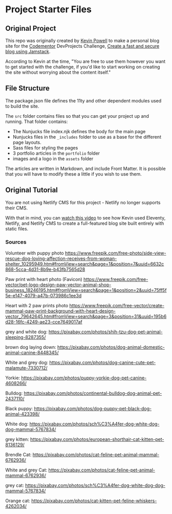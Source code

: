 # Project Starter Files

## Original Project

This repo was originally created by [Kevin Powell](https://kevinpowell.co) to make a personal blog site for the [Codementor](https://www.codementor.io/) DevProjects Challenge, [Create a fast and secure blog using Jamstack](https://www.codementor.io/projects/web/create-a-fast-and-secure-blog-using-jamstack-c93coupnxb).

According to Kevin at the time, "You are free to use them however you want to get started with the challenge, if you'd like to start working on creating the site without worrying about the content itself."

## File Structure

The package.json file defines the 11ty and other dependent modules used to build the site.

The `src` folder contains files so that you can get your project up and running. That folder contains:

- The Nunjucks file index.njk defines the body for the main page
- Nunjucks files in the `_includes` folder to use as a base for the different page layouts.
- Sass files for styling the pages
- 3 portfolio articles in the `portfolio` folder
- images and a logo in the `assets` folder

The articles are written in Markdown, and include Front Matter. It is possible that you will have to modify these a little if you wish to use them.

## Original Tutorial

You are not using Netlify CMS for this project - Netlify no longer supports their CMS.

With that in mind, you can [watch this video](https://youtu.be/4wD00RT6d-g) to see how Kevin used Eleventy, Netlify, and Netlify CMS to create a full-featured blog site built entirely with static files.



### Sources

Volunteer with puppy photo
https://www.freepik.com/free-photo/side-view-rescue-dog-loving-affection-receives-from-woman-shelter_10295949.htm#fromView=search&page=1&position=7&uuid=6632c868-5cca-4d31-8b9e-b43fb7565d28


Paw print with heart photo (Favicon)
https://www.freepik.com/free-vector/pet-logo-design-paw-vector-animal-shop-business_18246195.htm#fromView=search&page=1&position=2&uuid=75ff5f5e-e147-4079-a47b-073986c1ee3d

Heart with 2 paw prints photo
https://www.freepik.com/free-vector/create-mammal-paw-print-background-with-heart-design-vector_79642645.htm#fromView=search&page=3&position=31&uuid=195b6d28-16fc-4249-ae23-cce7649017af

grey and white dog: 
https://pixabay.com/photos/shih-tzu-dog-pet-animal-sleeping-8287355/

brown dog laying down:
https://pixabay.com/photos/dog-animal-domestic-animal-canine-8448345/

White and grey dog:
https://pixabay.com/photos/dog-canine-cute-pet-malamute-7330712/

Yorkie:
https://pixabay.com/photos/puppy-yorkie-dog-pet-canine-4608266/

Bulldog:
https://pixabay.com/photos/continental-bulldog-dog-animal-pet-2437110/

Black puppy:
https://pixabay.com/photos/dog-puppy-pet-black-dog-animal-423398/

White dog:
https://pixabay.com/photos/sch%C3%A4fer-dog-white-dog-dog-mammal-5767834/

grey kitten:
https://pixabay.com/photos/european-shorthair-cat-kitten-pet-8136129/

Brendle Cat:
https://pixabay.com/photos/cat-feline-pet-animal-mammal-6762936/

White and grey Cat:
https://pixabay.com/photos/cat-feline-pet-animal-mammal-6762936/

grey cat:
https://pixabay.com/photos/sch%C3%A4fer-dog-white-dog-dog-mammal-5767834/

Orange cat:
https://pixabay.com/photos/cat-kitten-pet-feline-whiskers-4262034/

